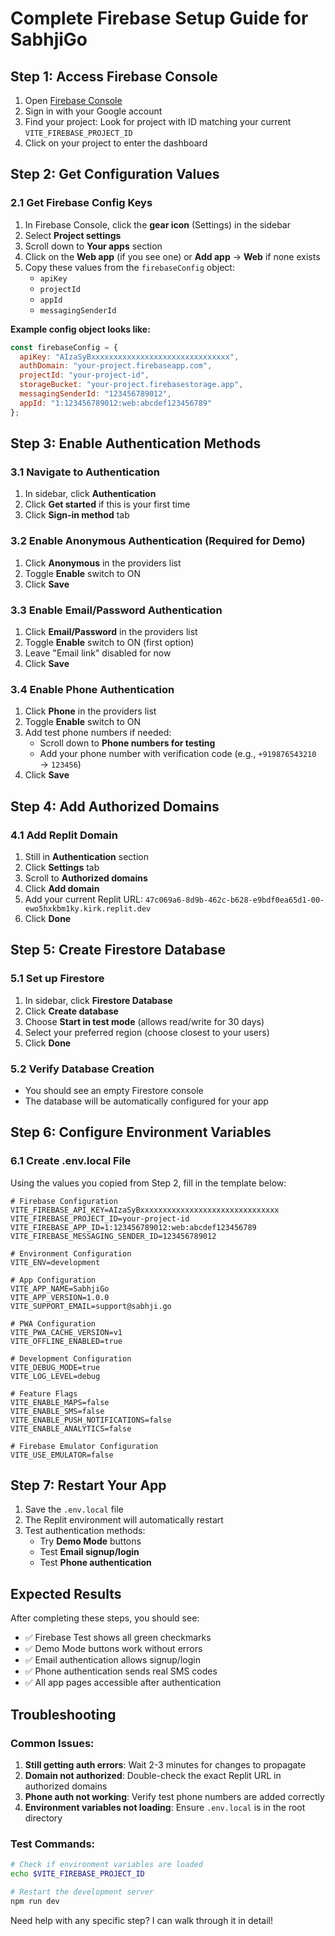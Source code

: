 # Complete Firebase Setup Guide for SabhjiGo

## Step 1: Access Firebase Console

1. Open [Firebase Console](https://console.firebase.google.com/)
2. Sign in with your Google account
3. Find your project: Look for project with ID matching your current `VITE_FIREBASE_PROJECT_ID`
4. Click on your project to enter the dashboard

## Step 2: Get Configuration Values

### 2.1 Get Firebase Config Keys
1. In Firebase Console, click the **gear icon** (Settings) in the sidebar
2. Select **Project settings**
3. Scroll down to **Your apps** section
4. Click on the **Web app** (if you see one) or **Add app** → **Web** if none exists
5. Copy these values from the `firebaseConfig` object:
   - `apiKey`
   - `projectId`
   - `appId` 
   - `messagingSenderId`

**Example config object looks like:**
```javascript
const firebaseConfig = {
  apiKey: "AIzaSyBxxxxxxxxxxxxxxxxxxxxxxxxxxxxxxx",
  authDomain: "your-project.firebaseapp.com",
  projectId: "your-project-id",
  storageBucket: "your-project.firebasestorage.app",
  messagingSenderId: "123456789012",
  appId: "1:123456789012:web:abcdef123456789"
};
```

## Step 3: Enable Authentication Methods

### 3.1 Navigate to Authentication
1. In sidebar, click **Authentication**
2. Click **Get started** if this is your first time
3. Click **Sign-in method** tab

### 3.2 Enable Anonymous Authentication (Required for Demo)
1. Click **Anonymous** in the providers list
2. Toggle **Enable** switch to ON
3. Click **Save**

### 3.3 Enable Email/Password Authentication
1. Click **Email/Password** in the providers list
2. Toggle **Enable** switch to ON (first option)
3. Leave "Email link" disabled for now
4. Click **Save**

### 3.4 Enable Phone Authentication
1. Click **Phone** in the providers list
2. Toggle **Enable** switch to ON
3. Add test phone numbers if needed:
   - Scroll down to **Phone numbers for testing**
   - Add your phone number with verification code (e.g., `+919876543210` → `123456`)
4. Click **Save**

## Step 4: Add Authorized Domains

### 4.1 Add Replit Domain
1. Still in **Authentication** section
2. Click **Settings** tab
3. Scroll to **Authorized domains**
4. Click **Add domain**
5. Add your current Replit URL: `47c069a6-8d9b-462c-b628-e9bdf0ea65d1-00-ewo5hxkbm1ky.kirk.replit.dev`
6. Click **Done**

## Step 5: Create Firestore Database

### 5.1 Set up Firestore
1. In sidebar, click **Firestore Database**
2. Click **Create database**
3. Choose **Start in test mode** (allows read/write for 30 days)
4. Select your preferred region (choose closest to your users)
5. Click **Done**

### 5.2 Verify Database Creation
- You should see an empty Firestore console
- The database will be automatically configured for your app

## Step 6: Configure Environment Variables

### 6.1 Create .env.local File
Using the values you copied from Step 2, fill in the template below:

```env
# Firebase Configuration
VITE_FIREBASE_API_KEY=AIzaSyBxxxxxxxxxxxxxxxxxxxxxxxxxxxxxxx
VITE_FIREBASE_PROJECT_ID=your-project-id
VITE_FIREBASE_APP_ID=1:123456789012:web:abcdef123456789
VITE_FIREBASE_MESSAGING_SENDER_ID=123456789012

# Environment Configuration  
VITE_ENV=development

# App Configuration
VITE_APP_NAME=SabhjiGo
VITE_APP_VERSION=1.0.0
VITE_SUPPORT_EMAIL=support@sabhji.go

# PWA Configuration
VITE_PWA_CACHE_VERSION=v1
VITE_OFFLINE_ENABLED=true

# Development Configuration
VITE_DEBUG_MODE=true
VITE_LOG_LEVEL=debug

# Feature Flags
VITE_ENABLE_MAPS=false
VITE_ENABLE_SMS=false
VITE_ENABLE_PUSH_NOTIFICATIONS=false
VITE_ENABLE_ANALYTICS=false

# Firebase Emulator Configuration
VITE_USE_EMULATOR=false
```

## Step 7: Restart Your App

1. Save the `.env.local` file
2. The Replit environment will automatically restart
3. Test authentication methods:
   - Try **Demo Mode** buttons
   - Test **Email signup/login**
   - Test **Phone authentication**

## Expected Results

After completing these steps, you should see:
- ✅ Firebase Test shows all green checkmarks
- ✅ Demo Mode buttons work without errors
- ✅ Email authentication allows signup/login
- ✅ Phone authentication sends real SMS codes
- ✅ All app pages accessible after authentication

## Troubleshooting

### Common Issues:
1. **Still getting auth errors**: Wait 2-3 minutes for changes to propagate
2. **Domain not authorized**: Double-check the exact Replit URL in authorized domains
3. **Phone auth not working**: Verify test phone numbers are added correctly
4. **Environment variables not loading**: Ensure `.env.local` is in the root directory

### Test Commands:
```bash
# Check if environment variables are loaded
echo $VITE_FIREBASE_PROJECT_ID

# Restart the development server
npm run dev
```

Need help with any specific step? I can walk through it in detail!